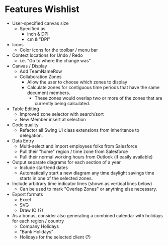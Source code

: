 # Features Wishlist

* User-specified canvas size
  * Specified as
    * inch & DPI
    * cm & "DPI"
* Icons
  * Color icons for the toolbar / menu bar
* Context locations for Undo / Redo
  * i.e. "Go to where the change was"
* Canvas / Display
  * Add TeamNameRow
  * Collaboration Zones
    * Allow the user to choose which zones to display
    * Calculate zones for contiguous time periods that have the same document members.
      * These zones would overlap two or more of the zones that are currently being calculated.
* Table Editing
  * Improved zone selector with search/sort
  * New Member insert at selection
* Code quality
  * Refactor all Swing UI class extensions from inheritance to delegation.
* Data Entry
  * Multi-select and import employees folks from Salesforce
  * Pull their "home" region / time zone from Salesforce
  * Pull their normal working hours from Outlook (if easily available)
* Output separate diagrams for each section of a year
  * Include start/end dates
  * Automatically start a new diagram any time daylight savings time starts in one of the selected zones.
* Include arbitrary time indicator lines (shown as vertical lines below)
  * Can be used to mark "Overlap Zones" or anything else necessary.
* Export formats
  * Excel
  * SVG
  * Draw IO (?)
* As a bonus, consider also generating a combined calendar with holidays for each region / country
  * Company Holidays
  * "Bank Holidays"
  * Holidays for the selected client (?)
